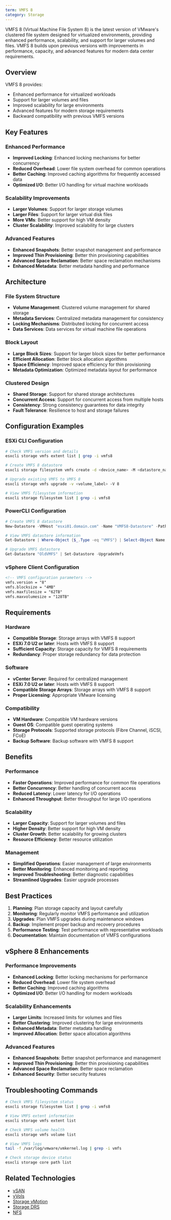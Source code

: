 ```yaml
---
term: VMFS 8
category: Storage
---
```


VMFS 8 (Virtual Machine File System 8) is the latest version of VMware's clustered file system designed for virtualized environments, providing enhanced performance, scalability, and support for larger volumes and files. VMFS 8 builds upon previous versions with improvements in performance, capacity, and advanced features for modern data center requirements.

## Overview

VMFS 8 provides:
- Enhanced performance for virtualized workloads
- Support for larger volumes and files
- Improved scalability for large environments
- Advanced features for modern storage requirements
- Backward compatibility with previous VMFS versions

## Key Features

### Enhanced Performance
- **Improved Locking**: Enhanced locking mechanisms for better concurrency
- **Reduced Overhead**: Lower file system overhead for common operations
- **Better Caching**: Improved caching algorithms for frequently accessed data
- **Optimized I/O**: Better I/O handling for virtual machine workloads

### Scalability Improvements
- **Larger Volumes**: Support for larger storage volumes
- **Larger Files**: Support for larger virtual disk files
- **More VMs**: Better support for high VM density
- **Cluster Scalability**: Improved scalability for large clusters

### Advanced Features
- **Enhanced Snapshots**: Better snapshot management and performance
- **Improved Thin Provisioning**: Better thin provisioning capabilities
- **Advanced Space Reclamation**: Better space reclamation mechanisms
- **Enhanced Metadata**: Better metadata handling and performance

## Architecture

### File System Structure
- **Volume Management**: Clustered volume management for shared storage
- **Metadata Services**: Centralized metadata management for consistency
- **Locking Mechanisms**: Distributed locking for concurrent access
- **Data Services**: Data services for virtual machine file operations

### Block Layout
- **Large Block Sizes**: Support for larger block sizes for better performance
- **Efficient Allocation**: Better block allocation algorithms
- **Space Efficiency**: Improved space efficiency for thin provisioning
- **Metadata Optimization**: Optimized metadata layout for performance

### Clustered Design
- **Shared Storage**: Support for shared storage architectures
- **Concurrent Access**: Support for concurrent access from multiple hosts
- **Consistency**: Strong consistency guarantees for data integrity
- **Fault Tolerance**: Resilience to host and storage failures

## Configuration Examples

### ESXi CLI Configuration
```bash
# Check VMFS version and details
esxcli storage vmfs extent list | grep -i vmfs8

# Create VMFS 8 datastore
esxcli storage filesystem vmfs create -d <device_name> -M <datastore_name> -S VMFS8

# Upgrade existing VMFS to VMFS 8
esxcli storage vmfs upgrade -v <volume_label> -V 8

# View VMFS filesystem information
esxcli storage filesystem list | grep -i vmfs8
```

### PowerCLI Configuration
```powershell
# Create VMFS 8 datastore
New-Datastore -VMHost "esxi01.domain.com" -Name "VMFS8-Datastore" -Path "<device_path>" -Vmfs -BlockSizeMB 4

# View VMFS datastore information
Get-Datastore | Where-Object {$_.Type -eq "VMFS"} | Select-Object Name, CapacityGB, FreeSpaceGB, FileSystemVersion

# Upgrade VMFS datastore
Get-Datastore "OldVMFS" | Set-Datastore -UpgradeVmfs
```

### vSphere Client Configuration
```xml
<!-- VMFS configuration parameters -->
vmfs.version = "8"
vmfs.blocksize = "4MB"
vmfs.maxfilesize = "62TB"
vmfs.maxvolumesize = "128TB"
```

## Requirements

### Hardware
- **Compatible Storage**: Storage arrays with VMFS 8 support
- **ESXi 7.0 U2 or later**: Hosts with VMFS 8 support
- **Sufficient Capacity**: Storage capacity for VMFS 8 requirements
- **Redundancy**: Proper storage redundancy for data protection

### Software
- **vCenter Server**: Required for centralized management
- **ESXi 7.0 U2 or later**: Hosts with VMFS 8 support
- **Compatible Storage Arrays**: Storage arrays with VMFS 8 support
- **Proper Licensing**: Appropriate VMware licensing

### Compatibility
- **VM Hardware**: Compatible VM hardware versions
- **Guest OS**: Compatible guest operating systems
- **Storage Protocols**: Supported storage protocols (Fibre Channel, iSCSI, FCoE)
- **Backup Software**: Backup software with VMFS 8 support

## Benefits

### Performance
- **Faster Operations**: Improved performance for common file operations
- **Better Concurrency**: Better handling of concurrent access
- **Reduced Latency**: Lower latency for I/O operations
- **Enhanced Throughput**: Better throughput for large I/O operations

### Scalability
- **Larger Capacity**: Support for larger volumes and files
- **Higher Density**: Better support for high VM density
- **Cluster Growth**: Better scalability for growing clusters
- **Resource Efficiency**: Better resource utilization

### Management
- **Simplified Operations**: Easier management of large environments
- **Better Monitoring**: Enhanced monitoring and reporting
- **Improved Troubleshooting**: Better diagnostic capabilities
- **Streamlined Upgrades**: Easier upgrade processes

## Best Practices

1. **Planning**: Plan storage capacity and layout carefully
2. **Monitoring**: Regularly monitor VMFS performance and utilization
3. **Upgrades**: Plan VMFS upgrades during maintenance windows
4. **Backup**: Implement proper backup and recovery procedures
5. **Performance Testing**: Test performance with representative workloads
6. **Documentation**: Maintain documentation of VMFS configurations

## vSphere 8 Enhancements

### Performance Improvements
- **Enhanced Locking**: Better locking mechanisms for performance
- **Reduced Overhead**: Lower file system overhead
- **Better Caching**: Improved caching algorithms
- **Optimized I/O**: Better I/O handling for modern workloads

### Scalability Enhancements
- **Larger Limits**: Increased limits for volumes and files
- **Better Clustering**: Improved clustering for large environments
- **Enhanced Metadata**: Better metadata handling
- **Improved Allocation**: Better space allocation algorithms

### Advanced Features
- **Enhanced Snapshots**: Better snapshot performance and management
- **Improved Thin Provisioning**: Better thin provisioning capabilities
- **Advanced Space Reclamation**: Better space reclamation
- **Enhanced Security**: Better security features

## Troubleshooting Commands

```bash
# Check VMFS filesystem status
esxcli storage filesystem list | grep -i vmfs8

# View VMFS extent information
esxcli storage vmfs extent list

# Check VMFS volume health
esxcli storage vmfs volume list

# View VMFS logs
tail -f /var/log/vmware/vmkernel.log | grep -i vmfs

# Check storage device status
esxcli storage core path list
```

## Related Technologies

- [vSAN](/glossary/term/vsan.md)
- [vVols](/glossary/term/vvols.md)
- [Storage vMotion](/glossary/term/storage-vmotion.md)
- [Storage DRS](/glossary/term/storage-drs.md)
- [NFS](/glossary/term/nfs.md)